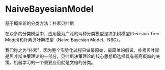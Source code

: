 # NaiveBayesianModel
基于概率论的分类方法：朴素贝叶斯

在众多的分类模型中，应用最为广泛的两种分类模型是决策树模型(Decision Tree Model)和朴素贝叶斯模型（Naive Bayesian Model，NBC）。

我们称之为“朴素”，因为整个形势化过程只做最原始、最简单的假设。朴素贝叶斯是贝叶斯决策理论的一部分，贝叶斯决策理论的核心思想即选择具有最高概率的决策。机器学习的一个重要应用就是文档的分类。
